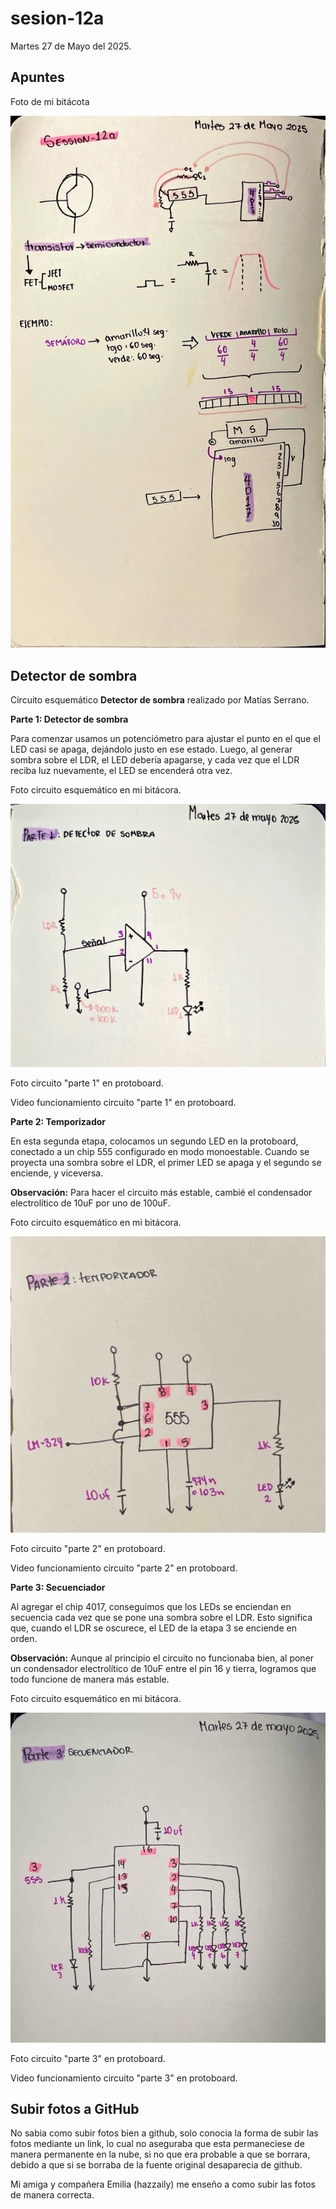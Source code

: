 # sesion-12a

Martes 27 de Mayo del 2025.


## Apuntes 

 Foto de mi bitácota

 ![Apuntes clase 12a](./archivos/apuntes_12a.JPG)

## Detector de sombra

Circuito esquemático **Detector de sombra** realizado por Matías Serrano.

**Parte 1: Detector de sombra**

Para comenzar usamos un potenciómetro para ajustar el punto en el que el LED casi se apaga, dejándolo justo en ese estado. Luego, al generar sombra sobre el LDR, el LED debería apagarse, y cada vez que el LDR reciba luz nuevamente, el LED se encenderá otra vez.

Foto circuito esquemático en mi bitácora.

 ![circuito esquemático parte 1](./archivos/parte_1.JPG)

Foto circuito "parte 1" en protoboard.

Video funcionamiento circuito "parte 1" en protoboard.
 
**Parte 2: Temporizador**

En esta segunda etapa, colocamos un segundo LED en la protoboard, conectado a un chip 555 configurado en modo monoestable. Cuando se proyecta una sombra sobre el LDR, el primer LED se apaga y el segundo se enciende, y viceversa.

**Observación:** Para hacer el circuito más estable, cambié el condensador electrolítico de 10uF por uno de 100uF.

Foto circuito esquemático en mi bitácora.

 ![circuito esquemático parte 2](./archivos/parte_2.JPG)
 
Foto circuito "parte 2" en protoboard.

Video funcionamiento circuito "parte 2" en protoboard.

**Parte 3: Secuenciador**

Al agregar el chip 4017, conseguimos que los LEDs se enciendan en secuencia cada vez que se pone una sombra sobre el LDR. Esto significa que, cuando el LDR se oscurece, el LED de la etapa 3 se enciende en orden.

**Observación:** Aunque al principio el circuito no funcionaba bien, al poner un condensador electrolítico de 10uF entre el pin 16 y tierra, logramos que todo funcione de manera más estable.

Foto circuito esquemático en mi bitácora.

 ![circuito esquemático parte 3](./archivos/parte_3.JPG)
 
Foto circuito "parte 3" en protoboard.

Video funcionamiento circuito "parte 3" en protoboard.

## Subir fotos a GitHub

No sabia como subir fotos bien a github, solo conocia la forma de subir las fotos mediante un link, lo cual no aseguraba que esta permaneciese de manera permanente en la nube, si no que era probable a que se borrara, debido a que si se borraba de la fuente original desaparecia de github.

Mi amiga y compañera Emilia (hazzaily) me enseño a como subir las fotos de manera correcta.


